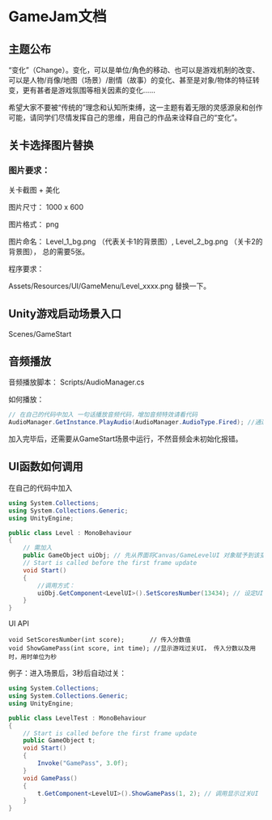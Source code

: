 # GameJam文档



## 主题公布

 “变化”（Change）。变化，可以是单位/角色的移动、也可以是游戏机制的改变、可以是人物/肖像/地图（场景）/剧情（故事）的变化、甚至是对象/物体的特征转变，更有甚者是游戏氛围等相关因素的变化……

希望大家不要被“传统的”理念和认知所束缚，这一主题有着无限的灵感源泉和创作可能，请同学们尽情发挥自己的思维，用自己的作品来诠释自己的“变化”。





## 关卡选择图片替换

### 图片要求：

关卡截图 + 美化

图片尺寸： 1000 x 600

图片格式： png

图片命名： Level_1_bg.png （代表关卡1的背景图）,  Level_2_bg.png （关卡2的背景图）， 总的需要5张。



程序要求：

Assets/Resources/UI/GameMenu/Level_xxxx.png 替换一下。


## Unity游戏启动场景入口

Scenes/GameStart 




## 音频播放

音频播放脚本： Scripts/AudioManager.cs

如何播放：

```c#
// 在自己的代码中加入 一句话播放音频代码，增加音频特效请看代码
AudioManager.GetInstance.PlayAudio(AudioManager.AudioType.Fired); //通过枚举播放
```

加入完毕后，还需要从GameStart场景中运行，不然音频会未初始化报错。



## UI函数如何调用

在自己的代码中加入

```c#
using System.Collections;
using System.Collections.Generic;
using UnityEngine;

public class Level : MonoBehaviour
{
    // 需加入
    public GameObject uiObj; // 先从界面将Canvas/GameLevelUI 对象赋予到该变量
    // Start is called before the first frame update
    void Start()
    {
        //调用方式：
        uiObj.GetComponent<LevelUI>().SetScoresNumber(13434); // 设定UI显示分数。
    }
}

```

UI API

```
void SetScoresNumber(int score);       // 传入分数值
void ShowGamePass(int score, int time); //显示游戏过关UI， 传入分数以及用时，用时单位为秒
```

例子：进入场景后，3秒后自动过关：

```c#
using System.Collections;
using System.Collections.Generic;
using UnityEngine;

public class LevelTest : MonoBehaviour
{
    // Start is called before the first frame update
    public GameObject t;
    void Start()
    {
        Invoke("GamePass", 3.0f);
    }
    void GamePass()
    {
        t.GetComponent<LevelUI>().ShowGamePass(1, 2); // 调用显示过关UI
    }
}

```

  

